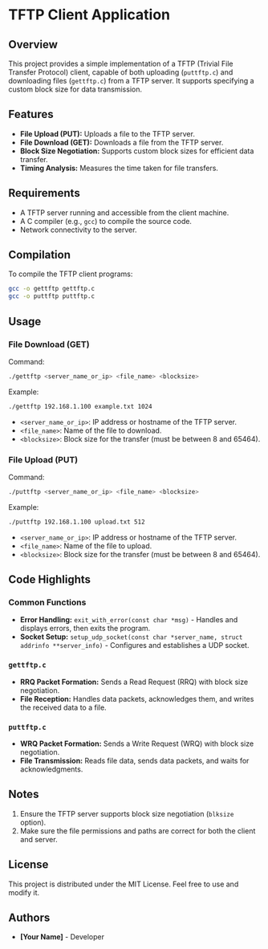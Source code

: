 
# TFTP Client Application

## Overview

This project provides a simple implementation of a TFTP (Trivial File Transfer Protocol) client, capable of both uploading (`puttftp.c`) and downloading files (`gettftp.c`) from a TFTP server. It supports specifying a custom block size for data transmission.

## Features

- **File Upload (PUT):** Uploads a file to the TFTP server.
- **File Download (GET):** Downloads a file from the TFTP server.
- **Block Size Negotiation:** Supports custom block sizes for efficient data transfer.
- **Timing Analysis:** Measures the time taken for file transfers.

## Requirements

- A TFTP server running and accessible from the client machine.
- A C compiler (e.g., `gcc`) to compile the source code.
- Network connectivity to the server.

## Compilation

To compile the TFTP client programs:

```bash
gcc -o gettftp gettftp.c
gcc -o puttftp puttftp.c
```

## Usage

### File Download (GET)

Command:
```bash
./gettftp <server_name_or_ip> <file_name> <blocksize>
```

Example:
```bash
./gettftp 192.168.1.100 example.txt 1024
```

- `<server_name_or_ip>`: IP address or hostname of the TFTP server.
- `<file_name>`: Name of the file to download.
- `<blocksize>`: Block size for the transfer (must be between 8 and 65464).

### File Upload (PUT)

Command:
```bash
./puttftp <server_name_or_ip> <file_name> <blocksize>
```

Example:
```bash
./puttftp 192.168.1.100 upload.txt 512
```

- `<server_name_or_ip>`: IP address or hostname of the TFTP server.
- `<file_name>`: Name of the file to upload.
- `<blocksize>`: Block size for the transfer (must be between 8 and 65464).

## Code Highlights

### Common Functions

- **Error Handling:** `exit_with_error(const char *msg)` - Handles and displays errors, then exits the program.
- **Socket Setup:** `setup_udp_socket(const char *server_name, struct addrinfo **server_info)` - Configures and establishes a UDP socket.

### `gettftp.c`

- **RRQ Packet Formation:** Sends a Read Request (RRQ) with block size negotiation.
- **File Reception:** Handles data packets, acknowledges them, and writes the received data to a file.

### `puttftp.c`

- **WRQ Packet Formation:** Sends a Write Request (WRQ) with block size negotiation.
- **File Transmission:** Reads file data, sends data packets, and waits for acknowledgments.

## Notes

1. Ensure the TFTP server supports block size negotiation (`blksize` option).
2. Make sure the file permissions and paths are correct for both the client and server.

## License

This project is distributed under the MIT License. Feel free to use and modify it.

## Authors

- **[Your Name]** - Developer
